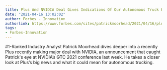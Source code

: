 ```yaml
---
title: Plus And NVIDIA Deal Gives Indications Of Our Autonomous Truck Future
date: "2021-04-16 13:02:02"
author: Forbes - Innovation
authorlink: https://www.forbes.com/sites/patrickmoorhead/2021/04/16/plus-and-nvidia-deal-gives-indications-of-our-autonomous-truck-future/
tags:
- Forbes-Innovation
---
```

#1-Ranked Industry Analyst Patrick Moorhead dives deeper into a recently Plus recently making major deal with NVIDIA, an announcement that caught Patrick's eye at NVIDIA’s GTC 2021 conference last week. He takes a closer look at Plus’s big news and what it could mean for autonomous trucking.